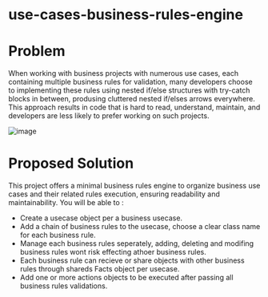 # use-cases-business-rules-engine


# Problem
When working with business projects with numerous use cases, each containing multiple business rules for validation, many developers choose to implementing these rules using nested if/else structures with try-catch blocks in between, produsing cluttered nested if/elses arrows everywhere. 
This approach results in code that is hard to read, understand, maintain, and developers are less likely to prefer working on such projects. 

![image](https://github.com/aaltihami/use-cases-business-rules-engine/assets/28863514/81d0aa92-60e3-478e-822f-bb8703f4e1a3)


# Proposed Solution  
This project offers a minimal business rules engine to organize business use cases and their related rules execution, ensuring readability and maintainability.
You will be able to : 
  - Create a usecase object per a business usecase.
  - Add a chain of business rules to the usecase, choose a clear class name for each business rule.
  - Manage each business rules seperately, adding, deleting and modifing business rules wont risk effecting athoer business rules.
  - Each business rule can recieve or share objects with other business rules through shareds Facts object per usecase.
  - Add one or more actions objects to be executed after passing all business rules validations.
  


